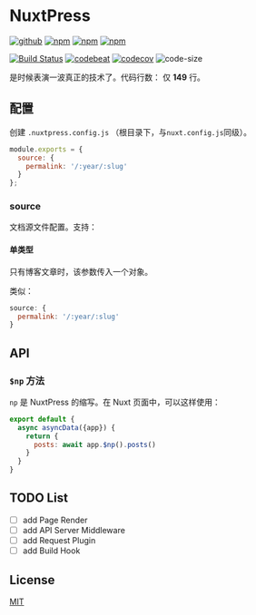 # NuxtPress

[![github](https://img.shields.io/github/followers/willin.svg?style=social&label=Follow)](https://github.com/willin) [![npm](https://img.shields.io/npm/v/nuxtpress.svg)](https://npmjs.org/package/nuxtpress) [![npm](https://img.shields.io/npm/dm/nuxtpress.svg)](https://npmjs.org/package/nuxtpress) [![npm](https://img.shields.io/npm/dt/nuxtpress.svg)](https://npmjs.org/package/nuxtpress)

[![Build Status](https://travis-ci.org/assholev0/nuxtpress.svg?branch=master)](https://travis-ci.org/assholev0/nuxtpress) [![codebeat](https://codebeat.co/badges/d1051fe1-48b6-4a3f-8902-c98773d459e3)](https://codebeat.co/projects/github-com-assholev0-nuxtpress-master) [![codecov](https://codecov.io/gh/assholev0/nuxtpress/branch/master/graph/badge.svg)](https://codecov.io/gh/assholev0/nuxtpress) ![code-size](https://img.shields.io/github/languages/code-size/assholev0/nuxtpress.svg)


是时候表演一波真正的技术了。代码行数： 仅 **<!-- cloc -->149<!-- cloc -->** 行。

## 配置

创建 `.nuxtpress.config.js` （根目录下，与`nuxt.config.js`同级）。

```js
module.exports = {
  source: {
    permalink: '/:year/:slug'
  }
};
```

### source

文档源文件配置。支持：

#### 单类型

只有博客文章时，该参数传入一个对象。

类似：

```js
source: {
  permalink: '/:year/:slug'
}
```

## API

### `$np` 方法

`np` 是 NuxtPress 的缩写。在 Nuxt 页面中，可以这样使用：

```js
export default {
  async asyncData({app}) {
    return {
      posts: await app.$np().posts()
    }
  }
}
```

## TODO List

- [ ] add Page Render
- [ ] add API Server Middleware
- [ ] add Request Plugin
- [ ] add Build Hook

## License

[MIT](./LICENSE)
